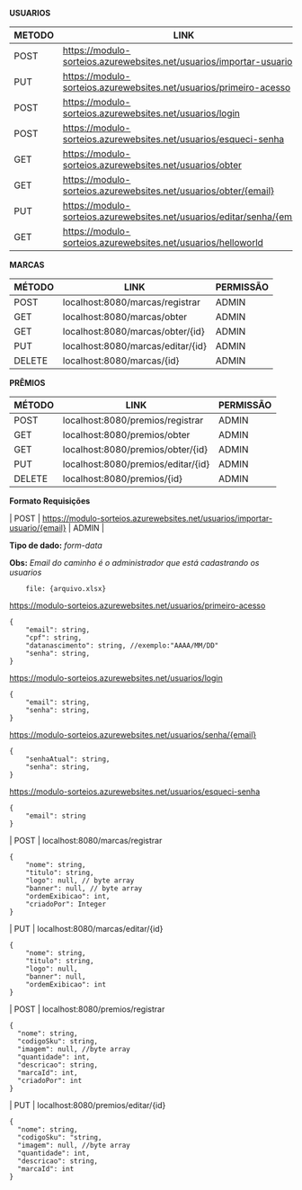 **USUARIOS**

| METODO | LINK | PERMISSAO |
|-----|------|-----------|
| POST | https://modulo-sorteios.azurewebsites.net/usuarios/importar-usuario | ADMIN |
| PUT | https://modulo-sorteios.azurewebsites.net/usuarios/primeiro-acesso | X |
| POST| https://modulo-sorteios.azurewebsites.net/usuarios/login | X |
| POST| https://modulo-sorteios.azurewebsites.net/usuarios/esqueci-senha | X |
| GET | https://modulo-sorteios.azurewebsites.net/usuarios/obter | ADMIN |
| GET | https://modulo-sorteios.azurewebsites.net/usuarios/obter/{email} | USER |
| PUT | https://modulo-sorteios.azurewebsites.net/usuarios/editar/senha/{email} | USER |
| GET | https://modulo-sorteios.azurewebsites.net/usuarios/helloworld | X |

**MARCAS**

| MÉTODO | LINK | PERMISSÃO |
|-----|------|-----------|
| POST | localhost:8080/marcas/registrar | ADMIN |
| GET | localhost:8080/marcas/obter | ADMIN |
| GET | localhost:8080/marcas/obter/{id} | ADMIN |
| PUT | localhost:8080/marcas/editar/{id} | ADMIN |
| DELETE | localhost:8080/marcas/{id} | ADMIN |

**PRÊMIOS**

| MÉTODO | LINK | PERMISSÃO |
|-----|------|-----------|
| POST | localhost:8080/premios/registrar | ADMIN |
| GET | localhost:8080/premios/obter | ADMIN |
| GET| localhost:8080/premios/obter/{id} | ADMIN |
| PUT| localhost:8080/premios/editar/{id} | ADMIN |
| DELETE | localhost:8080/premios/{id} | ADMIN |


<b>Formato Requisições</b>

| POST | https://modulo-sorteios.azurewebsites.net/usuarios/importar-usuario/{email} | ADMIN |

**Tipo de dado:**
*form-data*

**Obs:** *Email do caminho é o administrador que está cadastrando os usuarios*

```console
	file: {arquivo.xlsx}
```

https://modulo-sorteios.azurewebsites.net/usuarios/primeiro-acesso

```console
{
	"email": string, 
	"cpf": string,  
	"datanascimento": string, //exemplo:"AAAA/MM/DD"
 	"senha": string,		
}
```

https://modulo-sorteios.azurewebsites.net/usuarios/login

```console
{
	"email": string, 
	"senha": string,  
}
```

https://modulo-sorteios.azurewebsites.net/usuarios/senha/{email}

```console
{
	"senhaAtual": string, 
	"senha": string,  
}
```

https://modulo-sorteios.azurewebsites.net/usuarios/esqueci-senha

```console
{
	"email": string 
}
```
| POST | localhost:8080/marcas/registrar

```console
{
    "nome": string,
    "titulo": string, 
    "logo": null, // byte array
    "banner": null, // byte array
    "ordemExibicao": int,
    "criadoPor": Integer
}
```

| PUT | localhost:8080/marcas/editar/{id}

``` console
{
    "nome": string,
    "titulo": string, 
    "logo": null,
    "banner": null,
    "ordemExibicao": int
}
```
| POST | localhost:8080/premios/registrar

``` console
{
  "nome": string,
  "codigoSku": string,
  "imagem": null, //byte array
  "quantidade": int,
  "descricao": string,
  "marcaId": int,
  "criadoPor": int
}
```

| PUT | localhost:8080/premios/editar/{id}
``` console
{
  "nome": string,
  "codigoSku": "string,
  "imagem": null, //byte array
  "quantidade": int,
  "descricao": string,
  "marcaId": int
}
```
